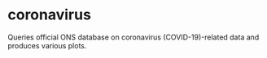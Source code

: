 # coronavirus

Queries official ONS database on coronavirus (COVID-19)-related data and produces various plots.
